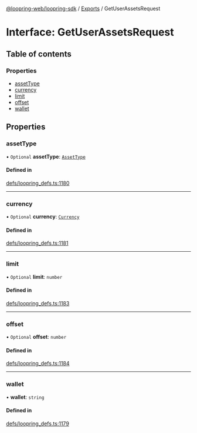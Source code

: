 [@loopring-web/loopring-sdk](../README.md) / [Exports](../modules.md) / GetUserAssetsRequest

# Interface: GetUserAssetsRequest

## Table of contents

### Properties

- [assetType](GetUserAssetsRequest.md#assettype)
- [currency](GetUserAssetsRequest.md#currency)
- [limit](GetUserAssetsRequest.md#limit)
- [offset](GetUserAssetsRequest.md#offset)
- [wallet](GetUserAssetsRequest.md#wallet)

## Properties

### assetType

• `Optional` **assetType**: [`AssetType`](../enums/AssetType.md)

#### Defined in

[defs/loopring_defs.ts:1180](https://github.com/Loopring/loopring_sdk/blob/427d9da/src/defs/loopring_defs.ts#L1180)

___

### currency

• `Optional` **currency**: [`Currency`](../enums/Currency.md)

#### Defined in

[defs/loopring_defs.ts:1181](https://github.com/Loopring/loopring_sdk/blob/427d9da/src/defs/loopring_defs.ts#L1181)

___

### limit

• `Optional` **limit**: `number`

#### Defined in

[defs/loopring_defs.ts:1183](https://github.com/Loopring/loopring_sdk/blob/427d9da/src/defs/loopring_defs.ts#L1183)

___

### offset

• `Optional` **offset**: `number`

#### Defined in

[defs/loopring_defs.ts:1184](https://github.com/Loopring/loopring_sdk/blob/427d9da/src/defs/loopring_defs.ts#L1184)

___

### wallet

• **wallet**: `string`

#### Defined in

[defs/loopring_defs.ts:1179](https://github.com/Loopring/loopring_sdk/blob/427d9da/src/defs/loopring_defs.ts#L1179)

